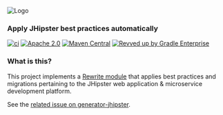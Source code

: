 ![Logo](https://github.com/openrewrite/rewrite/raw/main/doc/logo-oss.png)
### Apply JHipster best practices automatically

[![ci](https://github.com/openrewrite/rewrite-jhipster/actions/workflows/ci.yml/badge.svg)](https://github.com/openrewrite/rewrite-jhipster/actions/workflows/ci.yml)
[![Apache 2.0](https://img.shields.io/github/license/openrewrite/rewrite-jhipster.svg)](https://www.apache.org/licenses/LICENSE-2.0)
[![Maven Central](https://img.shields.io/maven-central/v/org.openrewrite.recipe/rewrite-jhipster.svg)](https://mvnrepository.com/artifact/org.openrewrite.recipe/rewrite-jhipster)
[![Revved up by Gradle Enterprise](https://img.shields.io/badge/Revved%20up%20by-Gradle%20Enterprise-06A0CE?logo=Gradle&labelColor=02303A)](https://ge.openrewrite.org/scans)

### What is this?

This project implements a [Rewrite module](https://github.com/openrewrite/rewrite) that applies best practices and migrations pertaining to the JHipster web application &amp; microservice development platform.

See the [related issue on generator-jhipster](https://github.com/jhipster/generator-jhipster/issues/15068).
